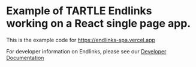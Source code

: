 # Example of TARTLE Endlinks working on a React single page app.

This is the example code for https://endlinks-spa.vercel.app

For developer information on Endlinks, please see our [Developer Documentation](https://tartle-co.github.io/devportal/endlinks/spa)
